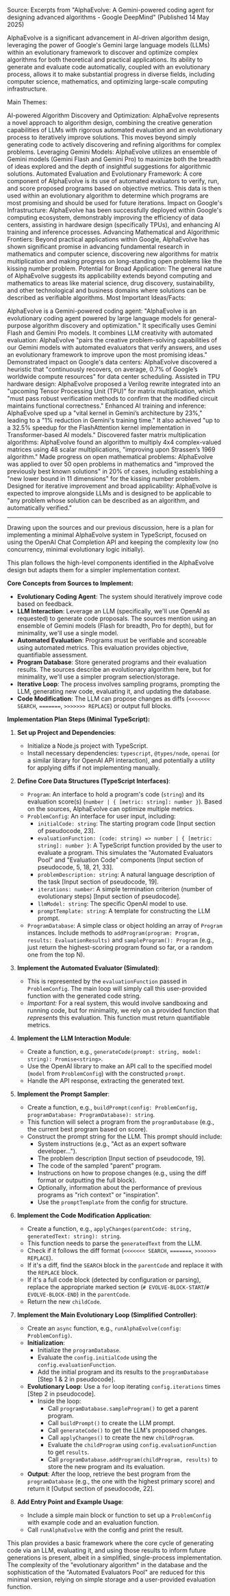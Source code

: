 Source: Excerpts from "AlphaEvolve: A Gemini-powered coding agent for designing advanced algorithms - Google DeepMind" (Published 14 May 2025)

AlphaEvolve is a significant advancement in AI-driven algorithm design, leveraging the power of Google's Gemini large language models (LLMs) within an evolutionary framework to discover and optimize complex algorithms for both theoretical and practical applications. Its ability to generate and evaluate code automatically, coupled with an evolutionary process, allows it to make substantial progress in diverse fields, including computer science, mathematics, and optimizing large-scale computing infrastructure.

Main Themes:

AI-powered Algorithm Discovery and Optimization: AlphaEvolve represents a novel approach to algorithm design, combining the creative generation capabilities of LLMs with rigorous automated evaluation and an evolutionary process to iteratively improve solutions. This moves beyond simply generating code to actively discovering and refining algorithms for complex problems.
Leveraging Gemini Models: AlphaEvolve utilizes an ensemble of Gemini models (Gemini Flash and Gemini Pro) to maximize both the breadth of ideas explored and the depth of insightful suggestions for algorithmic solutions.
Automated Evaluation and Evolutionary Framework: A core component of AlphaEvolve is its use of automated evaluators to verify, run, and score proposed programs based on objective metrics. This data is then used within an evolutionary algorithm to determine which programs are most promising and should be used for future iterations.
Impact on Google's Infrastructure: AlphaEvolve has been successfully deployed within Google's computing ecosystem, demonstrably improving the efficiency of data centers, assisting in hardware design (specifically TPUs), and enhancing AI training and inference processes.
Advancing Mathematical and Algorithmic Frontiers: Beyond practical applications within Google, AlphaEvolve has shown significant promise in advancing fundamental research in mathematics and computer science, discovering new algorithms for matrix multiplication and making progress on long-standing open problems like the kissing number problem.
Potential for Broad Application: The general nature of AlphaEvolve suggests its applicability extends beyond computing and mathematics to areas like material science, drug discovery, sustainability, and other technological and business domains where solutions can be described as verifiable algorithms.
Most Important Ideas/Facts:

AlphaEvolve is a Gemini-powered coding agent: "AlphaEvolve is an evolutionary coding agent powered by large language models for general-purpose algorithm discovery and optimization." It specifically uses Gemini Flash and Gemini Pro models.
It combines LLM creativity with automated evaluation: AlphaEvolve "pairs the creative problem-solving capabilities of our Gemini models with automated evaluators that verify answers, and uses an evolutionary framework to improve upon the most promising ideas."
Demonstrated impact on Google's data centers: AlphaEvolve discovered a heuristic that "continuously recovers, on average, 0.7% of Google’s worldwide compute resources" for data center scheduling.
Assisted in TPU hardware design: AlphaEvolve proposed a Verilog rewrite integrated into an "upcoming Tensor Processing Unit (TPU)" for matrix multiplication, which "must pass robust verification methods to confirm that the modified circuit maintains functional correctness."
Enhanced AI training and inference: AlphaEvolve sped up a "vital kernel in Gemini’s architecture by 23%," leading to a "1% reduction in Gemini's training time." It also achieved "up to a 32.5% speedup for the FlashAttention kernel implementation in Transformer-based AI models."
Discovered faster matrix multiplication algorithms: AlphaEvolve found an algorithm to multiply 4x4 complex-valued matrices using 48 scalar multiplications, "improving upon Strassen’s 1969 algorithm."
Made progress on open mathematical problems: AlphaEvolve was applied to over 50 open problems in mathematics and "improved the previously best known solutions" in 20% of cases, including establishing a "new lower bound in 11 dimensions" for the kissing number problem.
Designed for iterative improvement and broad applicability: AlphaEvolve is expected to improve alongside LLMs and is designed to be applicable to "any problem whose solution can be described as an algorithm, and automatically verified."

-------

Drawing upon the sources and our previous discussion, here is a plan for implementing a minimal AlphaEvolve system in TypeScript, focused on using the OpenAI Chat Completion API and keeping the complexity low (no concurrency, minimal evolutionary logic initially).

This plan follows the high-level components identified in the AlphaEvolve design but adapts them for a simpler implementation context.

**Core Concepts from Sources to Implement:**

*   **Evolutionary Coding Agent**: The system should iteratively improve code based on feedback.
*   **LLM Interaction**: Leverage an LLM (specifically, we'll use OpenAI as requested) to generate code proposals. The sources mention using an ensemble of Gemini models (Flash for breadth, Pro for depth), but for minimality, we'll use a single model.
*   **Automated Evaluation**: Programs must be verifiable and scoreable using automated metrics. This evaluation provides objective, quantifiable assessment.
*   **Program Database**: Store generated programs and their evaluation results. The sources describe an evolutionary algorithm here, but for minimality, we'll use a simpler program selection/storage.
*   **Iterative Loop**: The process involves sampling programs, prompting the LLM, generating new code, evaluating it, and updating the database.
*   **Code Modification**: The LLM can propose changes as diffs (`<<<<<<< SEARCH`, `=======`, `>>>>>>> REPLACE`) or output full blocks.

**Implementation Plan Steps (Minimal TypeScript):**

1.  **Set up Project and Dependencies**:
    *   Initialize a Node.js project with TypeScript.
    *   Install necessary dependencies: `typescript`, `@types/node`, `openai` (or a similar library for OpenAI API interaction), and potentially a utility for applying diffs if not implementing manually.

2.  **Define Core Data Structures (TypeScript Interfaces)**:
    *   `Program`: An interface to hold a program's code (`string`) and its evaluation score(s) (`number | { [metric: string]: number }`). Based on the sources, AlphaEvolve can optimize multiple metrics.
    *   `ProblemConfig`: An interface for user input, including:
        *   `initialCode: string`: The starting program code [Input section of pseudocode, 23].
        *   `evaluationFunction: (code: string) => number | { [metric: string]: number }`: A TypeScript function provided by the user to evaluate a program. This simulates the "Automated Evaluators Pool" and "Evaluation Code" components [Input section of pseudocode, 5, 18, 21, 33].
        *   `problemDescription: string`: A natural language description of the task [Input section of pseudocode, 19].
        *   `iterations: number`: A simple termination criterion (number of evolutionary steps) [Input section of pseudocode].
        *   `llmModel: string`: The specific OpenAI model to use.
        *   `promptTemplate: string`: A template for constructing the LLM prompt.
    *   `ProgramDatabase`: A simple class or object holding an array of `Program` instances. Include methods to `addProgram(program: Program, results: EvaluationResults)` and `sampleProgram(): Program` (e.g., just return the highest-scoring program found so far, or a random one from the top N).

3.  **Implement the Automated Evaluator (Simulated)**:
    *   This is represented by the `evaluationFunction` passed in `ProblemConfig`. The main loop will simply call this user-provided function with the generated code string.
    *   *Important:* For a real system, this would involve sandboxing and running code, but for minimality, we rely on a provided function that *represents* this evaluation. This function must return quantifiable metrics.

4.  **Implement the LLM Interaction Module**:
    *   Create a function, e.g., `generateCode(prompt: string, model: string): Promise<string>`.
    *   Use the OpenAI library to make an API call to the specified model (`model` from `ProblemConfig`) with the constructed `prompt`.
    *   Handle the API response, extracting the generated text.

5.  **Implement the Prompt Sampler**:
    *   Create a function, e.g., `buildPrompt(config: ProblemConfig, programDatabase: ProgramDatabase): string`.
    *   This function will select a program from the `programDatabase` (e.g., the current best program based on score).
    *   Construct the prompt string for the LLM. This prompt should include:
        *   System instructions (e.g., "Act as an expert software developer...").
        *   The problem description [Input section of pseudocode, 19].
        *   The code of the sampled "parent" program.
        *   Instructions on how to propose changes (e.g., using the diff format or outputting the full block).
        *   Optionally, information about the performance of previous programs as "rich context" or "inspiration".
        *   Use the `promptTemplate` from the config for structure.

6.  **Implement the Code Modification Application**:
    *   Create a function, e.g., `applyChanges(parentCode: string, generatedText: string): string`.
    *   This function needs to parse the `generatedText` from the LLM.
    *   Check if it follows the diff format (`<<<<<<< SEARCH`, `=======`, `>>>>>>> REPLACE`).
    *   If it's a diff, find the `SEARCH` block in the `parentCode` and replace it with the `REPLACE` block.
    *   If it's a full code block (detected by configuration or parsing), replace the appropriate marked section (`# EVOLVE-BLOCK-START`/`# EVOLVE-BLOCK-END`) in the `parentCode`.
    *   Return the new `childCode`.

7.  **Implement the Main Evolutionary Loop (Simplified Controller)**:
    *   Create an `async` function, e.g., `runAlphaEvolve(config: ProblemConfig)`.
    *   **Initialization**:
        *   Initialize the `programDatabase`.
        *   Evaluate the `config.initialCode` using the `config.evaluationFunction`.
        *   Add the initial program and its results to the `programDatabase` [Step 1 & 2 in pseudocode].
    *   **Evolutionary Loop**: Use a `for` loop iterating `config.iterations` times [Step 2 in pseudocode].
        *   Inside the loop:
            *   Call `programDatabase.sampleProgram()` to get a parent program.
            *   Call `buildPrompt()` to create the LLM prompt.
            *   Call `generateCode()` to get the LLM's proposed changes.
            *   Call `applyChanges()` to create the new `childProgram`.
            *   Evaluate the `childProgram` using `config.evaluationFunction` to get `results`.
            *   Call `programDatabase.addProgram(childProgram, results)` to store the new program and its evaluation.
    *   **Output**: After the loop, retrieve the best program from the `programDatabase` (e.g., the one with the highest primary score) and return it [Output section of pseudocode, 22].

8.  **Add Entry Point and Example Usage**:
    *   Include a simple main block or function to set up a `ProblemConfig` with example code and an evaluation function.
    *   Call `runAlphaEvolve` with the config and print the result.

This plan provides a basic framework where the core cycle of generating code via an LLM, evaluating it, and using those results to inform future generations is present, albeit in a simplified, single-process implementation. The complexity of the "evolutionary algorithm" in the database and the sophistication of the "Automated Evaluators Pool" are reduced for this minimal version, relying on simple storage and a user-provided evaluation function.
